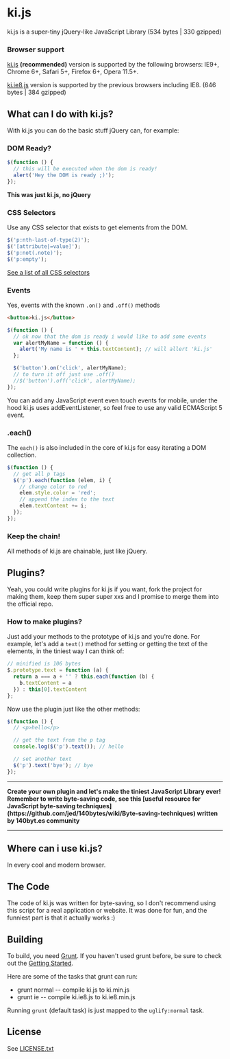 # ki.js

ki.js is a super-tiny jQuery-like JavaScript Library (534 bytes | 330 gzipped)

### Browser support

[ki.js](https://github.com/dciccale/ki.js/blob/master/ki.js) **(recommended)** version is supported by the following browsers: IE9+, Chrome 6+, Safari 5+, Firefox 6+, Opera 11.5+.

[ki.ie8.js](https://github.com/dciccale/ki.js/blob/master/ki.ie8.js) version is supported by the previous browsers including IE8. (646 bytes | 384 gzipped)

## What can I do with ki.js?

With ki.js you can do the basic stuff jQuery can, for example:

### DOM Ready?

```javascript
$(function () {
  // this will be executed when the dom is ready!
  alert('Hey the DOM is ready ;)');
});
```
**This was just ki.js, no jQuery**

### CSS Selectors
Use any CSS selector that exists to get elements from the DOM.

```javascript
$('p:nth-last-of-type(2)');
$('[attribute|=value]');
$('p:not(.note)');
$('p:empty');
```

[See a list of all CSS selectors](http://vogtjosh.com/selectors/)


### Events
Yes, events with the known `.on()` and `.off()` methods

```html
<button>ki.js</button>
```
```javascript
$(function () {
  // ok now that the dom is ready i would like to add some events
  var alertMyName = function () {
    alert('My name is ' + this.textContent); // will allert 'ki.js'
  };

  $('button').on('click', alertMyName);
  // to turn it off just use .off()
  //$('button').off('click', alertMyName);
});
```
You can add any JavaScript event even touch events for mobile, under the hood ki.js uses addEventListener, so feel free to use any valid ECMAScript 5 event.

### .each()
The `each()` is also included in the core of ki.js for easy iterating a DOM collection.

```javascript
$(function () {
  // get all p tags
  $('p').each(function (elem, i) {
    // change color to red
    elem.style.color = 'red';
    // append the index to the text
    elem.textContent += i;
  });
});
```

### Keep the chain!
All methods of ki.js are chainable, just like jQuery.

## Plugins?
Yeah, you could write plugins for ki.js if you want, fork the project for making them, keep them super super xxs and I promise to merge them into the official repo.

### How to make plugins?
Just add your methods to the prototype of ki.js and you're done.
For example, let's add a `text()` method for setting or getting the text of the elements, in the tiniest way I can think of:

```javascript
// minified is 106 bytes
$.prototype.text = function (a) {
  return a === a + '' ? this.each(function (b) {
    b.textContent = a
  }) : this[0].textContent
};
```

Now use the plugin just like the other methods:
```javascript
$(function () {
  // <p>hello</p>

  // get the text from the p tag
  console.log($('p').text()); // hello

  // set another text
  $('p').text('bye'); // bye
});
```
<hr>
<strong>Create your own plugin and let's make the tiniest JavaScript Library ever!
Remember to write byte-saving code, see this [useful resource for JavaScript byte-saving techniques](https://github.com/jed/140bytes/wiki/Byte-saving-techniques) written by 140byt.es community</strong>
<hr>

## Where can i use ki.js?

In every cool and modern browser.

## The Code
The code of ki.js was written for byte-saving, so I don't recommend using this script for a real application or website.
It was done for fun, and the funniest part is that it actually works :)

## Building

To build, you need [Grunt](http://gruntjs.com/). If you haven't used grunt before, be sure to check out the [Getting Started](http://gruntjs.com/getting-started).

Here are some of the tasks that grunt can run:

* grunt normal -- compile ki.js to ki.min.js
* grunt ie -- compile ki.ie8.js to ki.ie8.min.js

Running `grunt` (default task) is just mapped to the `uglify:normal` task.

## License
See [LICENSE.txt](https://raw.github.com/dciccale/ki.js/master/LICENSE.txt)
